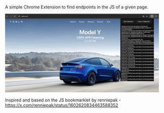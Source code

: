 A simple Chrome Extension to find endpoints in the JS of a given page.

![screenshot.png](screenshot.png)

Inspired and based on the JS bookmarklet by renniepak - https://x.com/renniepak/status/1602620834463588352
